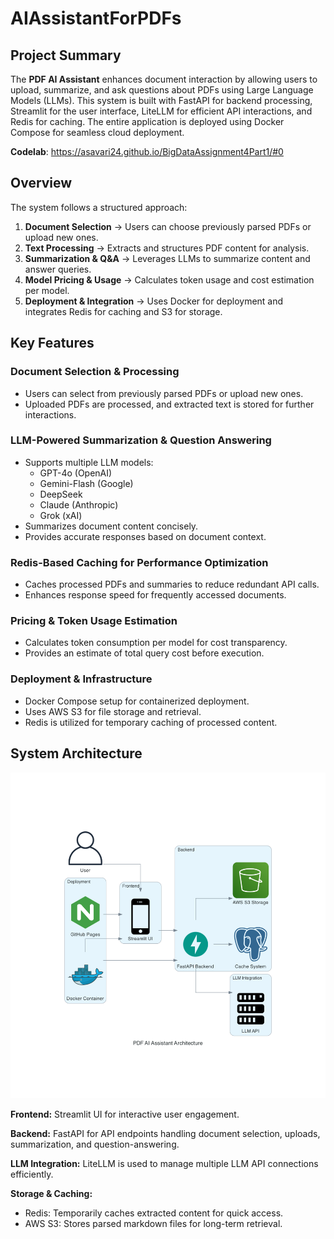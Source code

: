 # AIAssistantForPDFs

## Project Summary
The **PDF AI Assistant** enhances document interaction by allowing users to upload, summarize, and ask questions about PDFs using Large Language Models (LLMs). This system is built with FastAPI for backend processing, Streamlit for the user interface, LiteLLM for efficient API interactions, and Redis for caching. The entire application is deployed using Docker Compose for seamless cloud deployment.

**Codelab**: https://asavari24.github.io/BigDataAssignment4Part1/#0

## Overview
The system follows a structured approach:

1. **Document Selection** → Users can choose previously parsed PDFs or upload new ones.
2. **Text Processing** → Extracts and structures PDF content for analysis.
3. **Summarization & Q&A** → Leverages LLMs to summarize content and answer queries.
4. **Model Pricing & Usage** → Calculates token usage and cost estimation per model.
5. **Deployment & Integration** → Uses Docker for deployment and integrates Redis for caching and S3 for storage.

## Key Features

### Document Selection & Processing
- Users can select from previously parsed PDFs or upload new ones.
- Uploaded PDFs are processed, and extracted text is stored for further interactions.

### LLM-Powered Summarization & Question Answering
- Supports multiple LLM models: 
  - GPT-4o (OpenAI)
  - Gemini-Flash (Google)
  - DeepSeek
  - Claude (Anthropic)
  - Grok (xAI)
- Summarizes document content concisely.
- Provides accurate responses based on document context.

### Redis-Based Caching for Performance Optimization
- Caches processed PDFs and summaries to reduce redundant API calls.
- Enhances response speed for frequently accessed documents.

### Pricing & Token Usage Estimation
- Calculates token consumption per model for cost transparency.
- Provides an estimate of total query cost before execution.

### Deployment & Infrastructure
- Docker Compose setup for containerized deployment.
- Uses AWS S3 for file storage and retrieval.
- Redis is utilized for temporary caching of processed content.

## System Architecture

![PDF AI Assistant Architecture](diagrams/pdf_ai_assistant_architecture.png)

**Frontend:** Streamlit UI for interactive user engagement.

**Backend:** FastAPI for API endpoints handling document selection, uploads, summarization, and question-answering.

**LLM Integration:** LiteLLM is used to manage multiple LLM API connections efficiently.

**Storage & Caching:**
- Redis: Temporarily caches extracted content for quick access.
- AWS S3: Stores parsed markdown files for long-term retrieval.

